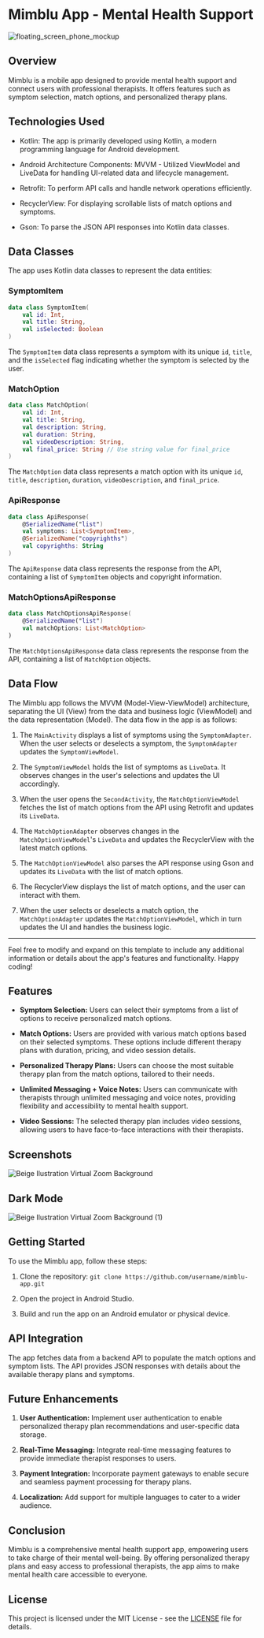 

# Mimblu App - Mental Health Support

![floating_screen_phone_mockup](https://github.com/th3kumar/mimblu_assignment/assets/72141924/3db175ff-14b9-45b3-a078-3562769626cf)



## Overview

Mimblu is a mobile app designed to provide mental health support and connect users with professional therapists. It offers features such as symptom selection, match options, and personalized therapy plans.

## Technologies Used

- Kotlin: The app is primarily developed using Kotlin, a modern programming language for Android development.

- Android Architecture Components: MVVM - Utilized ViewModel and LiveData for handling UI-related data and lifecycle management.

- Retrofit: To perform API calls and handle network operations efficiently.

- RecyclerView: For displaying scrollable lists of match options and symptoms.

- Gson: To parse the JSON API responses into Kotlin data classes.


## Data Classes

The app uses Kotlin data classes to represent the data entities:

### SymptomItem

```kotlin
data class SymptomItem(
    val id: Int,
    val title: String,
    val isSelected: Boolean
)
```

The `SymptomItem` data class represents a symptom with its unique `id`, `title`, and the `isSelected` flag indicating whether the symptom is selected by the user.

### MatchOption

```kotlin
data class MatchOption(
    val id: Int,
    val title: String,
    val description: String,
    val duration: String,
    val videoDescription: String,
    val final_price: String // Use string value for final_price
)
```

The `MatchOption` data class represents a match option with its unique `id`, `title`, `description`, `duration`, `videoDescription`, and `final_price`.

### ApiResponse

```kotlin
data class ApiResponse(
    @SerializedName("list")
    val symptoms: List<SymptomItem>,
    @SerializedName("copyrighths")
    val copyrighths: String
)
```

The `ApiResponse` data class represents the response from the API, containing a list of `SymptomItem` objects and copyright information.

### MatchOptionsApiResponse

```kotlin
data class MatchOptionsApiResponse(
    @SerializedName("list")
    val matchOptions: List<MatchOption>
)
```

The `MatchOptionsApiResponse` data class represents the response from the API, containing a list of `MatchOption` objects.

## Data Flow

The Mimblu app follows the MVVM (Model-View-ViewModel) architecture, separating the UI (View) from the data and business logic (ViewModel) and the data representation (Model). The data flow in the app is as follows:

1. The `MainActivity` displays a list of symptoms using the `SymptomAdapter`. When the user selects or deselects a symptom, the `SymptomAdapter` updates the `SymptomViewModel`.

2. The `SymptomViewModel` holds the list of symptoms as `LiveData`. It observes changes in the user's selections and updates the UI accordingly.

3. When the user opens the `SecondActivity`, the `MatchOptionViewModel` fetches the list of match options from the API using Retrofit and updates its `LiveData`.

4. The `MatchOptionAdapter` observes changes in the `MatchOptionViewModel`'s `LiveData` and updates the RecyclerView with the latest match options.

5. The `MatchOptionViewModel` also parses the API response using Gson and updates its `LiveData` with the list of match options.

6. The RecyclerView displays the list of match options, and the user can interact with them.

7. When the user selects or deselects a match option, the `MatchOptionAdapter` updates the `MatchOptionViewModel`, which in turn updates the UI and handles the business logic.

---

Feel free to modify and expand on this template to include any additional information or details about the app's features and functionality. Happy coding!
## Features

- **Symptom Selection:** Users can select their symptoms from a list of options to receive personalized match options.

- **Match Options:** Users are provided with various match options based on their selected symptoms. These options include different therapy plans with duration, pricing, and video session details.

- **Personalized Therapy Plans:** Users can choose the most suitable therapy plan from the match options, tailored to their needs.

- **Unlimited Messaging + Voice Notes:** Users can communicate with therapists through unlimited messaging and voice notes, providing flexibility and accessibility to mental health support.

- **Video Sessions:** The selected therapy plan includes video sessions, allowing users to have face-to-face interactions with their therapists.

## Screenshots

![Beige Ilustration Virtual Zoom Background](https://github.com/th3kumar/mimblu_assignment/assets/72141924/fe42f4af-5f89-4559-a542-068dee2e92c6)

## Dark Mode

![Beige Ilustration Virtual Zoom Background (1)](https://github.com/th3kumar/mimblu_assignment/assets/72141924/907f629c-27c6-440b-9bf6-a80211a1277f)



## Getting Started

To use the Mimblu app, follow these steps:

1. Clone the repository: `git clone https://github.com/username/mimblu-app.git`

2. Open the project in Android Studio.

3. Build and run the app on an Android emulator or physical device.


## API Integration

The app fetches data from a backend API to populate the match options and symptom lists. The API provides JSON responses with details about the available therapy plans and symptoms.

## Future Enhancements

1. **User Authentication:** Implement user authentication to enable personalized therapy plan recommendations and user-specific data storage.

2. **Real-Time Messaging:** Integrate real-time messaging features to provide immediate therapist responses to users.

3. **Payment Integration:** Incorporate payment gateways to enable secure and seamless payment processing for therapy plans.

4. **Localization:** Add support for multiple languages to cater to a wider audience.

## Conclusion

Mimblu is a comprehensive mental health support app, empowering users to take charge of their mental well-being. By offering personalized therapy plans and easy access to professional therapists, the app aims to make mental health care accessible to everyone.

## License

This project is licensed under the MIT License - see the [LICENSE](LICENSE) file for details.
